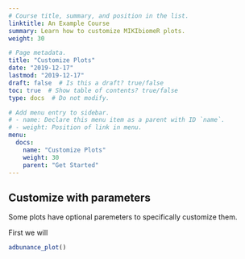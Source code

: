 ```yaml
---
# Course title, summary, and position in the list.
linktitle: An Example Course
summary: Learn how to customize MIKIbiomeR plots.
weight: 30

# Page metadata.
title: "Customize Plots"
date: "2019-12-17"
lastmod: "2019-12-17"
draft: false  # Is this a draft? true/false
toc: true  # Show table of contents? true/false
type: docs  # Do not modify.

# Add menu entry to sidebar.
# - name: Declare this menu item as a parent with ID `name`.
# - weight: Position of link in menu.
menu:
  docs:
    name: "Customize Plots"
    weight: 30
    parent: "Get Started"
---
```


## Customize with parameters

Some plots have optional paremeters to specifically customize them.

First we will

```r abundance plot
adbunance_plot()
```
